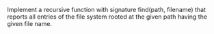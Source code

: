 Implement a recursive function with signature find(path, filename) that
reports all entries of the file system rooted at the given path having the
given file name.